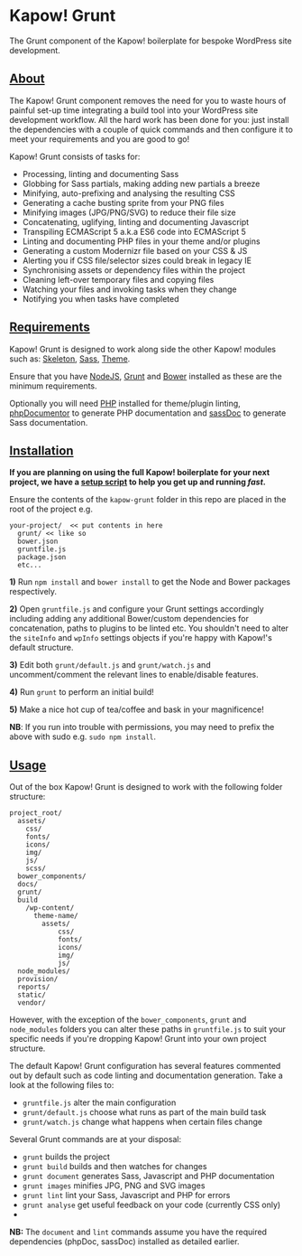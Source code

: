 # Kapow! Grunt

The Grunt component of the Kapow! boilerplate for bespoke WordPress site development.

## [About](#about)

The Kapow! Grunt component removes the need for you to waste hours of painful set-up time integrating a build tool into your WordPress site development workflow. All the hard work has been done for you: just install the dependencies with a couple of quick commands and then configure it to meet your requirements and you are good to go!

Kapow! Grunt consists of tasks for:

- Processing, linting and documenting Sass
- Globbing for Sass partials, making adding new partials a breeze
- Minifying, auto-prefixing and analysing the resulting CSS
- Generating a cache busting sprite from your PNG files
- Minifying images (JPG/PNG/SVG) to reduce their file size
- Concatenating, uglifying, linting and documenting Javascript
- Transpiling ECMAScript 5 a.k.a ES6 code into ECMAScript 5
- Linting and documenting PHP files in your theme and/or plugins
- Generating a custom Modernizr file based on your CSS & JS
- Alerting you if CSS file/selector sizes could break in legacy IE
- Synchronising assets or dependency files within the project
- Cleaning left-over temporary files and copying files
- Watching your files and invoking tasks when they change
- Notifying you when tasks have completed

## [Requirements](#requirements)

Kapow! Grunt is designed to work along side the other Kapow! modules such as: [Skeleton](https://github.com/mkdo/kapow-skeleton), [Sass](https://github.com/mkdo/kapow-sass), [Theme](https://github.com/mkdo/kapow-theme).

Ensure that you have [NodeJS](https://nodejs.org/download/), [Grunt](http://gruntjs.com/installing-grunt) and [Bower](http://bower.io/#install-bower) installed as these are the minimum requirements.

Optionally you will need [PHP](http://php.net/manual/en/install.php) installed for theme/plugin linting, [phpDocumentor](http://www.phpdoc.org/docs/latest/getting-started/installing.html) to generate PHP documentation and [sassDoc](http://sassdoc.com/) to generate Sass documentation.

## [Installation](#installation)

**If you are planning on using the full Kapow! boilerplate for your next project, we have a [setup script](https://github.com/mkdo/kapow-setup) to help you get up and running *fast*.**

Ensure the contents of the `kapow-grunt` folder in this repo are placed in the root of the project e.g.

    your-project/  << put contents in here
      grunt/ << like so
      bower.json
      gruntfile.js
      package.json
      etc...
      

**1)** Run `npm install` and `bower install` to get the Node and Bower packages respectively. 

**2)** Open `gruntfile.js` and configure your Grunt settings accordingly including adding any additional Bower/custom dependencies for concatenation, paths to plugins to be linted etc. You shouldn't need to alter the `siteInfo` and `wpInfo` settings objects if you're happy with Kapow!'s default structure.

**3)** Edit both `grunt/default.js` and `grunt/watch.js` and uncomment/comment the relevant lines to enable/disable features.

**4)** Run `grunt` to perform an initial build!

**5)** Make a nice hot cup of tea/coffee and bask in your magnificence!

**NB**: If you run into trouble with permissions, you may need to prefix the above with sudo e.g. `sudo npm install`.

## [Usage](#usage)

Out of the box Kapow! Grunt is designed to work with the following folder structure:

    project_root/
      assets/
        css/
        fonts/
        icons/
        img/
        js/
        scss/
      bower_components/
      docs/
      grunt/
      build
        /wp-content/
          theme-name/
            assets/
                css/
                fonts/
                icons/
                img/
                js/
      node_modules/
      provision/
      reports/
      static/
      vendor/
      

However, with the exception of the `bower_components`, `grunt` and `node_modules` folders you can alter these paths in  `gruntfile.js` to suit your specific needs if you're dropping Kapow! Grunt into your own project structure.

The default Kapow! Grunt configuration has several features commented out by default such as code linting and documentation generation. Take a look at the following files to:

- `gruntfile.js` alter the main configuration
- `grunt/default.js` choose what runs as part of the main build task
- `grunt/watch.js` change what happens when certain files change

Several Grunt commands are at your disposal:

- `grunt` builds the project
- `grunt build` builds and then watches for changes
- `grunt document` generates Sass, Javascript and PHP documentation
- `grunt images` minifies JPG, PNG and SVG images
- `grunt lint` lint your Sass, Javascript and PHP for errors
- `grunt analyse` get useful feedback on your code (currently CSS only)
- 
**NB:** The `document` and `lint` commands assume you have the required dependencies (phpDoc, sassDoc) installed as detailed earlier.

